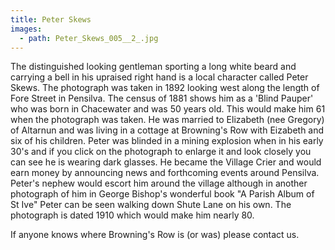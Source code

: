 ```yaml
---
title: Peter Skews
images:
  - path: Peter_Skews_005__2_.jpg
---
```


The distinguished looking gentleman sporting a long white beard and carrying a bell in his upraised right hand is a local character called Peter Skews. The photograph was taken in 1892 looking west along the length of Fore Street in Pensilva. The census of 1881 shows him as a 'Blind Pauper' who was born in Chacewater and was 50 years old. This would make him 61 when the photograph was taken. He was married to Elizabeth (nee Gregory) of Altarnun and was living in a cottage at Browning's Row with Eizabeth and six of his children. Peter was blinded in a mining explosion when in his early 30's and if you click on the photograph to enlarge it and look closely you can see he is wearing dark glasses. He became the Village Crier and would earn money by announcing news and forthcoming events around Pensilva. Peter's nephew would escort him around the village although in another photograph of him in George Bishop's wonderful book "A Parish Album of St Ive" Peter can be seen walking down Shute Lane on his own. The photograph is dated 1910 which would make him nearly 80.

If anyone knows where Browning's Row is (or was) please contact us.
